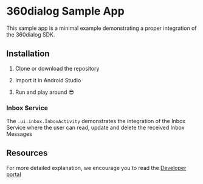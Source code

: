 
# 360dialog Sample App

This sample app is a minimal example demonstrating a proper integration of the 360dialog SDK. 

## Installation

1. Clone or download the repository

2. Import it in Android Studio 

3. Run and play around 😎


### Inbox Service

The `.ui.inbox.InboxActivity` demonstrates the integration of the Inbox Service where the user can read, update and delete the received Inbox Messages
 
## Resources

For more detailed explanation, we encourage you to read the [Developer portal](https://developer.360dialog.io/mobile/android/sdk_setup.html)

